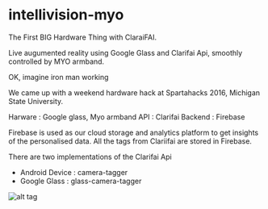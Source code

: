 # intellivision-myo

The First BIG Hardware Thing with ClaraiFAI.


Live augumented reality using Google Glass and Clarifai Api, smoothly controlled by MYO armband.

OK, imagine iron man working 

We came up with a weekend hardware hack at Spartahacks 2016, Michigan State University.

Harware : Google glass, Myo armband
API : Clarifai
Backend : Firebase

Firebase is used as our cloud storage and analytics platform to get insights of the personalised data. All the tags from Clariifai are stored in Firebase.

There are two implementations of the Clarifai Api 
  
  * Android Device : camera-tagger
  * Google Glass : glass-camera-tagger

![alt tag](http://57.media.tumblr.com/4d5f398929a526778d8c990a3ae1dc89/tumblr_ng8569Xmf21sc0ffqo3_500.gif)
